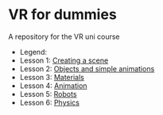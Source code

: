 # VR for dummies
A repository for the VR uni course
- Legend:
- Lesson 1: [Creating a scene](https://github.com/l-pavlova/VRCourse/blob/master/1.BuidlingASceneRotatingACube/Lesson%201.md)
- Lesson 2: [Objects and simple animations](https://github.com/l-pavlova/VRCourse/blob/master/2.ObjectsAndSimpleAnimations/Lesson%202.md)
- Lesson 3: [Materials](https://github.com/l-pavlova/VRCourse/blob/master/3.Materials/Lesson3.md) 
- Lesson 4: [Animation](https://github.com/l-pavlova/VRCourse/blob/master/4.Animation/Lesson4.md)
- Lesson 5: [Robots](https://github.com/l-pavlova/VRCourse/blob/master/5.Robots/Lesson%205.md)
- Lesson 6: [Physics](https://github.com/l-pavlova/VRCourse/blob/master/6.Physics/Lesson6.md)

